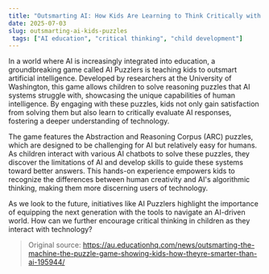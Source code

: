 ```yaml
---
title: "Outsmarting AI: How Kids Are Learning to Think Critically with Puzzles"
date: 2025-07-03
slug: outsmarting-ai-kids-puzzles
 tags: ["AI education", "critical thinking", "child development"]
---
```


In a world where AI is increasingly integrated into education, a groundbreaking game called AI Puzzlers is teaching kids to outsmart artificial intelligence. Developed by researchers at the University of Washington, this game allows children to solve reasoning puzzles that AI systems struggle with, showcasing the unique capabilities of human intelligence. By engaging with these puzzles, kids not only gain satisfaction from solving them but also learn to critically evaluate AI responses, fostering a deeper understanding of technology.

The game features the Abstraction and Reasoning Corpus (ARC) puzzles, which are designed to be challenging for AI but relatively easy for humans. As children interact with various AI chatbots to solve these puzzles, they discover the limitations of AI and develop skills to guide these systems toward better answers. This hands-on experience empowers kids to recognize the differences between human creativity and AI's algorithmic thinking, making them more discerning users of technology.

As we look to the future, initiatives like AI Puzzlers highlight the importance of equipping the next generation with the tools to navigate an AI-driven world. How can we further encourage critical thinking in children as they interact with technology?

> Original source: https://au.educationhq.com/news/outsmarting-the-machine-the-puzzle-game-showing-kids-how-theyre-smarter-than-ai-195944/